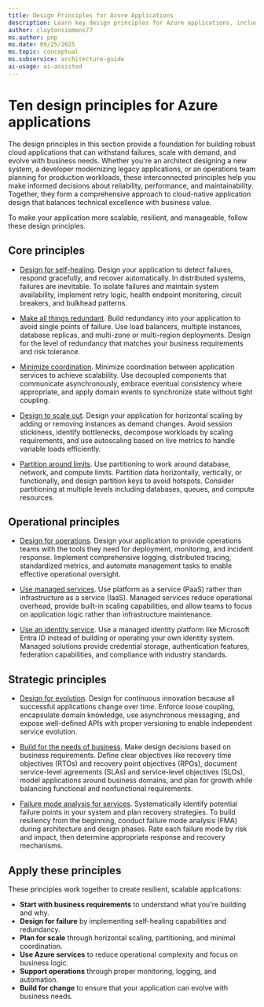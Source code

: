 ```yaml
---
title: Design Principles for Azure Applications
description: Learn key design principles for Azure applications, including self-healing, redundancy, scaling, partitioning, and using managed services effectively.
author: claytonsiemens77
ms.author: pnp
ms.date: 09/25/2025
ms.topic: conceptual
ms.subservice: architecture-guide
ai-usage: ai-assisted
---
```


# Ten design principles for Azure applications

The design principles in this section provide a foundation for building robust cloud applications that can withstand failures, scale with demand, and evolve with business needs. Whether you're an architect designing a new system, a developer modernizing legacy applications, or an operations team planning for production workloads, these interconnected principles help you make informed decisions about reliability, performance, and maintainability. Together, they form a comprehensive approach to cloud-native application design that balances technical excellence with business value.

To make your application more scalable, resilient, and manageable, follow these design principles.

## Core principles

- [Design for self-healing](self-healing.md). Design your application to detect failures, respond gracefully, and recover automatically. In distributed systems, failures are inevitable. To isolate failures and maintain system availability, implement retry logic, health endpoint monitoring, circuit breakers, and bulkhead patterns.

- [Make all things redundant](redundancy.md). Build redundancy into your application to avoid single points of failure. Use load balancers, multiple instances, database replicas, and multi-zone or multi-region deployments. Design for the level of redundancy that matches your business requirements and risk tolerance.

- [Minimize coordination](minimize-coordination.yml). Minimize coordination between application services to achieve scalability. Use decoupled components that communicate asynchronously, embrace eventual consistency where appropriate, and apply domain events to synchronize state without tight coupling.

- [Design to scale out](scale-out.md). Design your application for horizontal scaling by adding or removing instances as demand changes. Avoid session stickiness, identify bottlenecks, decompose workloads by scaling requirements, and use autoscaling based on live metrics to handle variable loads efficiently.

- [Partition around limits](partition.md). Use partitioning to work around database, network, and compute limits. Partition data horizontally, vertically, or functionally, and design partition keys to avoid hotspots. Consider partitioning at multiple levels including databases, queues, and compute resources.

## Operational principles

- [Design for operations](design-for-operations.md). Design your application to provide operations teams with the tools they need for deployment, monitoring, and incident response. Implement comprehensive logging, distributed tracing, standardized metrics, and automate management tasks to enable effective operational oversight.

- [Use managed services](managed-services.md). Use platform as a service (PaaS) rather than infrastructure as a service (IaaS). Managed services reduce operational overhead, provide built-in scaling capabilities, and allow teams to focus on application logic rather than infrastructure maintenance.

- [Use an identity service](identity.md). Use a managed identity platform like Microsoft Entra ID instead of building or operating your own identity system. Managed solutions provide credential storage, authentication features, federation capabilities, and compliance with industry standards.

## Strategic principles

- [Design for evolution](design-for-evolution.md). Design for continuous innovation because all successful applications change over time. Enforce loose coupling, encapsulate domain knowledge, use asynchronous messaging, and expose well-defined APIs with proper versioning to enable independent service evolution.

- [Build for the needs of business](build-for-business.md). Make design decisions based on business requirements. Define clear objectives like recovery time objectives (RTOs) and recovery point objectives (RPOs), document service-level agreements (SLAs) and service-level objectives (SLOs), model applications around business domains, and plan for growth while balancing functional and nonfunctional requirements.

- [Failure mode analysis for services](../../resiliency/failure-mode-analysis.md). Systematically identify potential failure points in your system and plan recovery strategies. To build resiliency from the beginning, conduct failure mode analysis (FMA) during architecture and design phases. Rate each failure mode by risk and impact, then determine appropriate response and recovery mechanisms.

## Apply these principles

These principles work together to create resilient, scalable applications:

- **Start with business requirements** to understand what you're building and why.
- **Design for failure** by implementing self-healing capabilities and redundancy.
- **Plan for scale** through horizontal scaling, partitioning, and minimal coordination.
- **Use Azure services** to reduce operational complexity and focus on business logic.
- **Support operations** through proper monitoring, logging, and automation.
- **Build for change** to ensure that your application can evolve with business needs.

